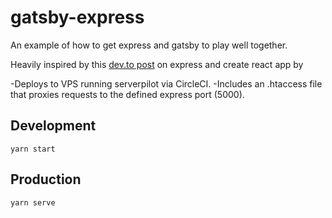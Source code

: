 # gatsby-express

An example of how to get express and gatsby to play well together.

Heavily inspired by this [dev.to post](https://dev.to/nburgess/creating-a-react-app-with-react-router-and-an-express-backend-33l3) on express and create react app by

-Deploys to VPS running serverpilot via CircleCI.
-Includes an .htaccess file that proxies requests to the defined express port (5000).

## Development

`yarn start`

## Production

`yarn serve`
